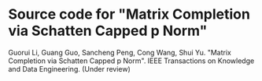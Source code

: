 # Source code for "Matrix Completion via Schatten Capped p Norm"

Guorui Li, Guang Guo, Sancheng Peng, Cong Wang, Shui Yu. "Matrix Completion via Schatten Capped p Norm". IEEE Transactions on Knowledge and Data Engineering. (Under review)
